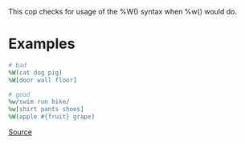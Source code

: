 
This cop checks for usage of the %W() syntax when %w() would do.

# Examples

```ruby
# bad
%W(cat dog pig)
%W[door wall floor]

# good
%w/swim run bike/
%w[shirt pants shoes]
%W(apple #{fruit} grape)
```

[Source](http://www.rubydoc.info/gems/rubocop/RuboCop/Cop/Style/RedundantCapitalW)